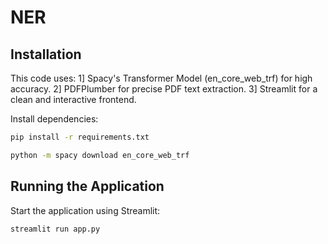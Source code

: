 # NER

## Installation

This code uses:
1] Spacy's Transformer Model (en_core_web_trf) for high accuracy.
2] PDFPlumber for precise PDF text extraction.
3] Streamlit for a clean and interactive frontend.

Install dependencies:
```bash
pip install -r requirements.txt
```
```bash
python -m spacy download en_core_web_trf
```

## Running the Application

Start the application using Streamlit:
```bash
streamlit run app.py
```
